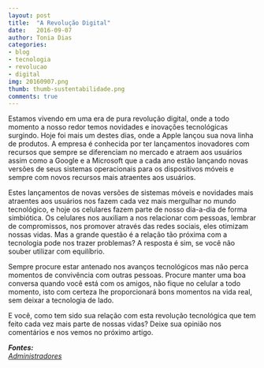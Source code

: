 ```yaml
---
layout: post
title:  "A Revolução Digital"
date:   2016-09-07
author: Tonia Dias
categories: 
- blog
- tecnologia
- revolucao
- digital
img: 20160907.png
thumb: thumb-sustentabilidade.png
comments: true
---
```


Estamos vivendo em uma era de pura revolução digital, onde a todo momento a nosso redor temos novidades e inovações tecnológicas surgindo. Hoje foi mais um destes dias, onde a Apple lançou sua nova linha de produtos. A empresa é conhecida por ter lançamentos inovadores com recursos que sempre se diferenciam no mercado e atraem aos usuários assim como a Google e a Microsoft que a cada ano estão lançando novas versões de seus sistemas operacionais para os dispositivos móveis e sempre com novos recursos mais atraentes aos usuários.<!--more-->

Estes lançamentos de novas versões de sistemas móveis e novidades mais atraentes aos usuários nos fazem cada vez mais mergulhar no mundo tecnológico, e hoje os celulares fazem parte de nosso dia-a-dia de forma simbiótica. Os celulares nos auxiliam a nos relacionar com pessoas, lembrar de compromissos, nos promover através das redes sociais, eles otimizam nossas vidas. Mas a grande questão é a relação tão próxima com a tecnologia pode nos trazer problemas? A resposta é sim, se você não souber utilizar com equilíbrio. 

Sempre procure estar antenado nos avanços tecnológicos mas não perca momentos de convivência com outras pessoas. Procure manter uma boa conversa quando você está com os amigos, não fique no celular a todo momento, isto com certeza lhe proporcionará bons momentos na vida real, sem deixar a tecnologia de lado.

E você, como tem sido sua relação com esta revolução tecnológica que tem feito cada vez mais parte de nossas vidas? Deixe sua opinião nos comentários e nos vemos no próximo artigo.

<i>
	<b>Fontes: </b><br/>
	<a href="http://www.administradores.com.br/artigos/tecnologia/iphone-7-a-vida-conectada-e-uma-transformacao-ecologica/97969/">Administradores</a><br/>
</i>